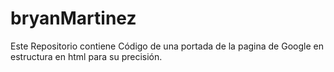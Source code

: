 # bryanMartinez
Este Repositorio contiene Código de una portada de la pagina de Google en estructura en html para su precisión. 
